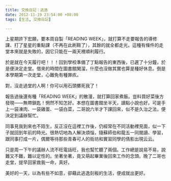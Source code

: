 ```yaml
---
title: 交換日記：逃逸
date: 2012-11-19 23:54:00 +08:00
tags: [生活, 交換日記]

---
```


上星期許下宏願，要本周自製「READING WEEK」，就打算不走要報告的導修課、打了星星的重點課（不再在此刷鞋了），其餘的就全都走光。這種有條件的走堂本來就是失敗的，因它只能在一兩天裡順利履行。  
  
於是就在今天履行吧！！！回到學校準備了丁點報告的東西後，已遲了十分鐘，於是便決定走堂。借來的時間在圖書館閑溜，什麼也沒做其實也算是種好休息。倒是本學期第一次走堂，心難免有種罪疚。  
  
對，沒走過堂的人啊！你可以用石頭擲死我了！  
  
報告過後還有種「READING WEEK」的散漫，就打算回家煮飯。豈料買好菜後方發現——無帶鎖匙！惘然不知怎好。本想在圖書館坐半天，讀點小說也好。可是手上一袋凍肉、一袋雞蛋、一袋白菜，二哥說六半才下課回來，似不是久治之法，便決定到議辦幫忙。  
  
同事見我到來也不陌生，反正沒在這裡工作後，仍經常在不同活動裡見面，似一下子就回到年前的時光。很熱切地為人解決煩惱，隨蘇師伯和龍五一同閱讀、學習，跟同事打成一片，偶爾等待那些青春可人的街坊和實習同學的倩影出現云云。  
  
只是周一下午的議辦人流不旺電話旺，我也幫忙聽了兩個。工作總是說易不易，說難又不難，難以定性的。坐著坐著，竟又萌起畢業後回來工作的念頭。晚了二哥也走堂，提早回家救我一命，真好。  
  
美好的一天，以為有些不如意，卻藉此逃逸刻板的生活，便成就出更好。
